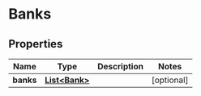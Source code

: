 
# Banks

## Properties
Name | Type | Description | Notes
------------ | ------------- | ------------- | -------------
**banks** | [**List&lt;Bank&gt;**](Bank.md) |  |  [optional]




